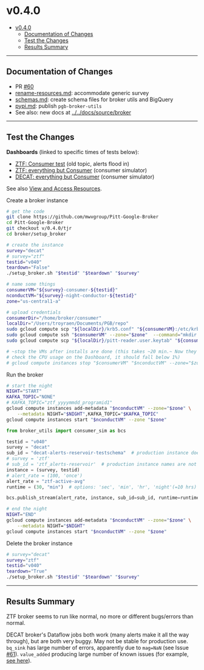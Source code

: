 # v0.4.0<a name="v040"></a>

<!-- mdformat-toc start --slug=github --maxlevel=6 --minlevel=1 -->

- [v0.4.0](#v040)
  - [Documentation of Changes](#documentation-of-changes)
  - [Test the Changes](#test-the-changes)
  - [Results Summary](#results-summary)

<!-- mdformat-toc end -->

______________________________________________________________________

## Documentation of Changes<a name="documentation-of-changes"></a>

- PR [#60](https://github.com/mwvgroup/Pitt-Google-Broker/pull/60)
- [rename-resources.md](rename-resources.md): accommodate generic survey
- [schemas.md](schemas.md): create schema files for broker utils and BigQuery
- [pypi.md](pypi.md): publish `pgb-broker-utils`
- See also: new docs at [../../docs/source/broker](../../docs/source/broker)

______________________________________________________________________

## Test the Changes<a name="test-the-changes"></a>

__Dashboards__ (linked to specific times of tests below):

- [ZTF: Consumer test](https://console.cloud.google.com/monitoring/dashboards/builder/broker-instance-ztf-v040?project=ardent-cycling-243415&dashboardBuilderState=%257B%2522editModeEnabled%2522:false%257D&startTime=20210509T171043-04:00&endTime=20210509T171543-04:00)
  (old topic, alerts flood in)
- [ZTF: everything but Consumer](https://console.cloud.google.com/monitoring/dashboards/builder/broker-instance-ztf-v040?project=ardent-cycling-243415&dashboardBuilderState=%257B%2522editModeEnabled%2522:false%257D&startTime=20210509T155021-04:00&endTime=20210509T164021-04:00)
  (consumer simulator)
- [DECAT: everything but Consumer](https://console.cloud.google.com/monitoring/dashboards/builder/broker-instance-decat-v040?project=ardent-cycling-243415&dashboardBuilderState=%257B%2522editModeEnabled%2522:false%257D&startTime=20210509T172821-04:00&endTime=20210509T180521-04:00)
  (consumer simulator)

See also [View and Access Resources](view-resources.md).

Create a broker instance

```bash
# get the code
git clone https://github.com/mwvgroup/Pitt-Google-Broker
cd Pitt-Google-Broker
git checkout v/0.4.0/tjr
cd broker/setup_broker

# create the instance
survey="decat"
# survey="ztf"
testid="v040"
teardown="False"
./setup_broker.sh "$testid" "$teardown" "$survey"

# name some things
consumerVM="${survey}-consumer-${testid}"
nconductVM="${survey}-night-conductor-${testid}"
zone="us-central1-a"

# upload credentials
consumerDir="/home/broker/consumer"
localDir="/Users/troyraen/Documents/PGB/repo"
sudo gcloud compute scp "${localDir}/krb5.conf" "${consumerVM}:/etc/krb5.conf" --zone="$zone"
sudo gcloud compute ssh "$consumerVM" --zone="$zone"  --command="mkdir -p ${consumerDir}"
sudo gcloud compute scp "${localDir}/pitt-reader.user.keytab" "${consumerVM}:${consumerDir}/pitt-reader.user.keytab" --zone="$zone"

# ~stop the VMs after installs are done (this takes ~20 min.~ Now they auto-shutdown
# check the CPU usage on the Dashboard, it should fall below 1%)
# gcloud compute instances stop "$consumerVM" "$nconductVM" --zone="$zone"
```

Run the broker

```bash
# start the night
NIGHT="START"
KAFKA_TOPIC="NONE"
# KAFKA_TOPIC="ztf_yyyymmdd_programid1"
gcloud compute instances add-metadata "$nconductVM" --zone="$zone" \
    --metadata NIGHT="$NIGHT",KAFKA_TOPIC="$KAFKA_TOPIC"
gcloud compute instances start "$nconductVM" --zone "$zone"
```

```python
from broker_utils import consumer_sim as bcs

testid = "v040"
survey = "decat"
sub_id = "decat-alerts-reservoir-testschema"  # production instance doesn't exist yet
# survey = 'ztf'
# sub_id = 'ztf_alerts-reservoir'  # production instance names are not yet updated
instance = (survey, testid)
# alert_rate = (100, 'once')
alert_rate = "ztf-active-avg"
runtime = (30, "min")  # options: 'sec', 'min', 'hr', 'night'(=10 hrs)

bcs.publish_stream(alert_rate, instance, sub_id=sub_id, runtime=runtime)
```

```bash
# end the night
NIGHT="END"
gcloud compute instances add-metadata "$nconductVM" --zone="$zone" \
    --metadata NIGHT="$NIGHT"
gcloud compute instances start "$nconductVM" --zone "$zone"
```

Delete the broker instance

```bash
# survey="decat"
survey="ztf"
testid="v040"
teardown="True"
./setup_broker.sh "$testid" "$teardown" "$survey"
```

______________________________________________________________________

## Results Summary<a name="results-summary"></a>

ZTF broker seems to run like normal, no more or different bugs/errors than normal.

DECAT broker's Dataflow jobs both work (many alerts make it all the way through), but
are both very buggy. May not be stable for production use. `bq_sink` has large number of
errors, apparently due to `mag=NaN` (see Issue
[#61](https://github.com/mwvgroup/Pitt-Google-Broker/issues/61)). `value_added`
producing large number of known issues (for example,
[see here](https://github.com/troyraen/PGB_testing/issues/5)).
